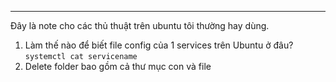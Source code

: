 ****
Đây là note cho các thủ thuật trên ubuntu tôi thường hay dùng.
1. Làm thế  nào để biết file config của 1 services trên Ubuntu ở đâu? <br>
`systemctl cat servicename`
2. Delete folder bao gồm cả thư mục con và file

